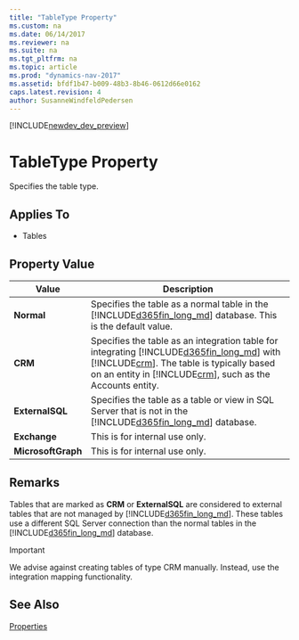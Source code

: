 ```yaml
---
title: "TableType Property"
ms.custom: na
ms.date: 06/14/2017
ms.reviewer: na
ms.suite: na
ms.tgt_pltfrm: na
ms.topic: article
ms.prod: "dynamics-nav-2017"
ms.assetid: bfdf1b47-b009-48b3-8b46-0612d66e0162
caps.latest.revision: 4
author: SusanneWindfeldPedersen
---
```


[!INCLUDE[newdev_dev_preview](../includes/newdev_dev_preview.md)]

# TableType Property
Specifies the table type.  

## Applies To  

-   Tables  

## Property Value  

|Value|Description|  
|-----------|-----------------|  
|**Normal**|Specifies the table as a normal table in the [!INCLUDE[d365fin_long_md](../includes/d365fin_long_md.md)] database. This is the default value.|  
|**CRM**|Specifies the table as an integration table for integrating [!INCLUDE[d365fin_long_md](../includes/d365fin_long_md.md)] with [!INCLUDE[crm](../includes/crm_md.md)]. The table is typically based on an entity in [!INCLUDE[crm](../includes/crm_md.md)], such as the Accounts entity.|  
|**ExternalSQL**|Specifies the table as a table or view in SQL Server that is not in the [!INCLUDE[d365fin_long_md](../includes/d365fin_long_md.md)] database.|  
|**Exchange**|This is for internal use only.|
|**MicrosoftGraph**|This is for internal use only.|

## Remarks  
 Tables that are marked as **CRM** or **ExternalSQL** are considered to external tables that are not managed by [!INCLUDE[d365fin_long_md](../includes/d365fin_long_md.md)]. These tables use a different SQL Server connection than the normal tables in the [!INCLUDE[d365fin_long_md](../includes/d365fin_long_md.md)] database. <!-- For more information, see [External Tables](External-Tables.md).  -->

> [!IMPORTANT]  
>  We advise against creating tables of type CRM manually. Instead, use the integration mapping functionality.
<!-- For more information, see [Introduction to Dynamics 365 for Sales Integration Customization in Dynamics NAV](Introduction-to-Dynamics-CRM-Integration-Customization-in-Dynamics-NAV.md).  
 -->
## See Also  
 [Properties](devenv-properties.md)
<!--  [External Tables](External-Tables.md)   
 [Table Designer](uiref/-$-S_2102-Table-Designer-$-.md)  -->
